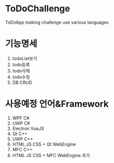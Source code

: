 # ToDoChallenge
ToDoApp making challenge use various languages
# 기능명세
1. todoList보기
2. todo등록
3. todo삭제
4. todo수정
5. DB CRUD

# 사용예정 언어&Framework
1. WPF C#
2. UWP C#
3. Electron VueJS
4. Qt C++
5. UWP C++
6. HTML JS CSS + Qt WebEngine
7. MFC C++
8. HTML JS CSS + MFC WebEngine
추가
